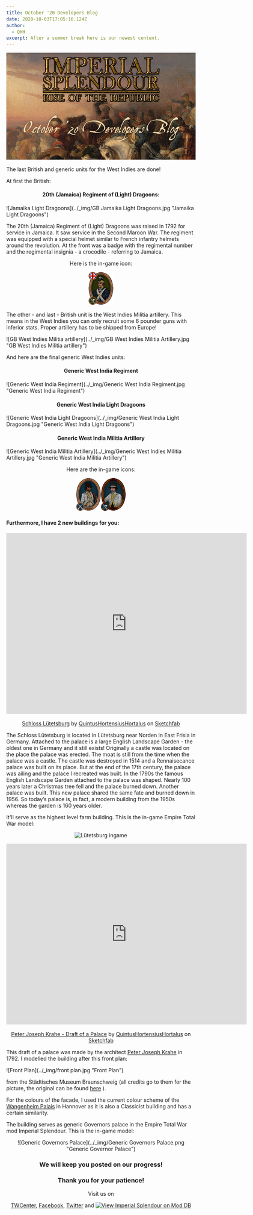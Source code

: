 ```yaml
---
title: October '20 Developers Blog
date: 2020-10-03T17:05:16.124Z
author:
  - QHH
excerpt: After a summer break here is our newest content.
---
```

<center>

![Preview pic](../_img/preview-october-20-blog.png "Preview pic")

</center>

The last British and generic units for the West Indies are done! 

At first the British:

#### <center>20th (Jamaica) Regiment of (Light) Dragoons:</center>

![Jamaika Light Dragoons](../_img/GB Jamaika Light Dragoons.jpg "Jamaika Light Dragoons")

The 20th (Jamaica) Regiment of (Light) Dragoons was raised in 1792 for service in Jamaica. It saw service in the Second Maroon War. The regiment was equipped with a special helmet similar to French infantry helmets around the revolution. At the front was a badge with the regimental number and the regimental insignia - a crocodile - referring to Jamaica.

<center>Here is the in-game icon:

![Jamaika Light Dragoons Icon](../_img/britain_late_20th_light_dragoons.png "Jamaika Light Dragoons Icon")

</center>

The other - and last - British unit is the West Indies Militia artillery. This means in the West Indies you can only recruit some 6 pounder guns with inferior stats. Proper artillery has to be shipped from Europe!

![GB West Indies Militia artillery](../_img/GB West Indies Militia Artillery.jpg "GB West Indies Militia artillery")

And here are the final generic West Indies units:

#### <center>Generic West India Regiment</center>

![Generic West India Regiment](../_img/Generic West India Regiment.jpg "Generic West India Regiment")

#### <center>Generic West India Light Dragoons</center>

![Generic West India Light Dragoons](../_img/Generic West India Light Dragoons.jpg "Generic West India Light Dragoons")

#### <center>Generic West India Militia Artillery</center>

![Generic West India Militia Artillery](../_img/Generic West Indies Militia Artillery.jpg "Generic West India Militia Artillery")

<center>Here are the in-game icons:

![Generic West Indies2](../_img/generic_west_indies_units.png "Generic West Indies2")

</center>

#### Furthermore, I have 2 new buildings for you:

<center>
<div class="sketchfab-embed-wrapper">
    <iframe title="A 3D model" width="640" height="480" src="https://sketchfab.com/models/654ebe09e62b4cd890029af3150c429b/embed?autostart=0&amp;ui_controls=1&amp;ui_infos=1&amp;ui_inspector=1&amp;ui_stop=1&amp;ui_watermark=1&amp;ui_watermark_link=1" frameborder="0" allow="autoplay; fullscreen; vr" mozallowfullscreen="true" webkitallowfullscreen="true"></iframe>
</div>

[Schloss Lütetsburg](https://sketchfab.com/3d-models/schloss-lutetsburg-654ebe09e62b4cd890029af3150c429b) by [QuintusHortensiusHortalus](https://sketchfab.com/QuintusHortensiusHortalus) on [Sketchfab](https://sketchfab.com)

</center>

The Schloss Lütetsburg is located in Lütetsburg near Norden in East Frisia in Germany. Attached to the palace is a large English Landscape Garden - the oldest one in Germany and it still exists! Originally a castle was located on the place the palace was erected. The moat is still from the time when the palace was a castle. The castle was destroyed in 1514 and a Rennaisecance palace was built on its place. But at the end of the 17th century, the palace was ailing and the palace I recreated was built. In the 1790s the famous English Landscape Garden attached to the palace was shaped. Nearly 100 years later a Christmas tree fell and the palace burned down. Another palace was built. This new palace shared the same fate and burned down in 1956. So today’s palace is, in fact, a modern building from the 1950s whereas the garden is 160 years older.

It'll serve as the highest level farm building.  This is the in-game Empire Total War model:

<center>

![Lütetsburg ingame](../_img/lütetsburg.png "Lütetsburg ingame")

<div class="sketchfab-embed-wrapper">
    <iframe title="A 3D model" width="640" height="480" src="https://sketchfab.com/models/ee662d148fff46d9b8e8f180fbf82210/embed?autostart=0&amp;ui_controls=1&amp;ui_infos=1&amp;ui_inspector=1&amp;ui_stop=1&amp;ui_watermark=1&amp;ui_watermark_link=1" frameborder="0" allow="autoplay; fullscreen; vr" mozallowfullscreen="true" webkitallowfullscreen="true"></iframe>
</div>

[Peter Joseph Krahe - Draft of a Palace](https://sketchfab.com/3d-models/peter-joseph-krahe-draft-of-a-palace-ee662d148fff46d9b8e8f180fbf82210) by [QuintusHortensiusHortalus](https://sketchfab.com/QuintusHortensiusHortalus) on [Sketchfab](https://sketchfab.com)

</center>

This draft of a palace was made by the architect [Peter Joseph Krahe](https://en.wikipedia.org/wiki/Peter_Joseph_Krahe) in 1792. I modelled the building after this front plan:

![Front Plan](../_img/front plan.jpg "Front Plan")

from the Städtisches Museum Braunschweig (all credits go to them for the picture, the original can be found [here](https://kulturerbe.niedersachsen.de/objekt/record_kuniweb_414322/1/LOG_0000/#record_kuniweb_414322) ).

For the colours of the facade, I used the current colour scheme of the [Wangenheim Palais](https://de.wikipedia.org/wiki/Wangenheimpalais) in Hannover as it is also a Classicist building and has a certain similarity.

The building serves as generic Governors palace in the Empire Total War mod Imperial Splendour. This is the in-game model:

<center>

![Generic Governors Palace](../_img/Generic Governors Palace.png "Generic Governor Palace")

### We will keep you posted on our progress!

### Thank you for your patience!

Visit us on 

[TWCenter](http://www.twcenter.net/forums/forumdisplay.php?1138-Imperial-Splendour), [Facebook](https://www.facebook.com/imperialsplendour/), [Twitter](https://twitter.com/SplendourTeam) and [![View Imperial Splendour on Mod DB](https://button.moddb.com/popularity/medium/mods/20800.png)](https://www.moddb.com/mods/imperial-splendour)

</center>